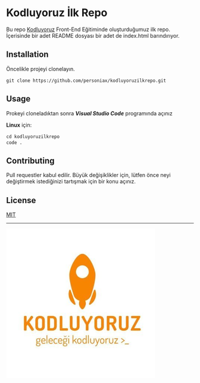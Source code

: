 # Kodluyoruz İlk Repo
Bu repo [Kodluyoruz](https://https://kodluyoruz.org/tr/kodluyoruz/) Front-End Eğitiminde oluşturduğumuz ilk repo. İçerisinde bir adet README dosyası bir adet de index.html barındırıyor.

## Installation
Öncelikle projeyi clonelayın.
```console.log 
git clone https://github.com/personiax/kodluyoruzilkrepo.git 
```

## Usage
Prokeyi cloneladıktan sonra ***Visual Studio Code*** programında açınız

**Linux** için:
```console.log
cd kodluyoruzilkrepo
code .
```

## Contributing
Pull requestler kabul edilir. Büyük değişiklikler için, lütfen önce neyi değiştirmek istediğinizi tartışmak için bir konu açınız.

## License
[MIT](https://choosealicense.com/licenses/mit/https://choosealicense.com/licenses/mit/)

---
![](https://raw.githubusercontent.com/Kodluyoruz/taskforce/git/git/markdown-nedir-nasil-kullaniriz-/figures/kodluyoruz_logo.jpg)

